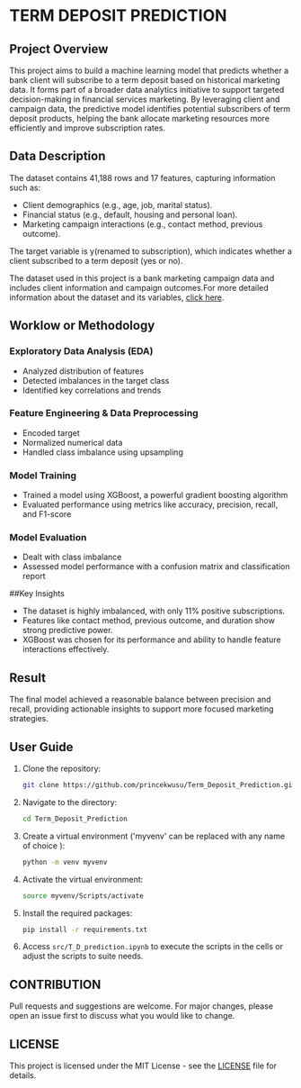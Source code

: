 # TERM DEPOSIT PREDICTION 

## Project Overview
This project aims to build a machine learning model that predicts whether a bank client will subscribe to a term deposit based on historical marketing data. It forms part of a broader data analytics initiative to support targeted decision-making in financial services marketing.
By leveraging client and campaign data, the predictive model identifies potential subscribers of term deposit products, helping the bank allocate marketing resources more efficiently and improve subscription rates.

## Data Description
The dataset contains 41,188 rows and 17 features, capturing information such as:
- Client demographics (e.g., age, job, marital status).
- Financial status (e.g., default, housing and personal loan).
- Marketing campaign interactions (e.g., contact method, previous outcome).

The target variable is y(renamed to subscription), which indicates whether a client subscribed to a term deposit (yes or no).

The dataset used in this project is  a bank marketing campaign data and includes client information and campaign outcomes.For more detailed information about the dataset and its variables, [click here](data_files/bank-names.txt).


## Worklow or Methodology

### Exploratory Data Analysis (EDA)
- Analyzed distribution of features
- Detected imbalances in the target class
- Identified key correlations and trends

### Feature Engineering & Data Preprocessing  
- Encoded target
- Normalized numerical data
- Handled class imbalance using upsampling

### Model Training
- Trained a model using XGBoost, a powerful gradient boosting algorithm
- Evaluated performance using metrics like accuracy, precision, recall, and F1-score

### Model Evaluation
- Dealt with class imbalance
- Assessed model performance with a confusion matrix and classification report



##Key Insights

- The dataset is highly imbalanced, with only 11% positive subscriptions.
- Features like contact method, previous outcome, and duration show strong predictive power.
- XGBoost was chosen for its performance and ability to handle feature interactions effectively.


## Result
The final model achieved a reasonable balance between precision and recall, providing actionable insights to support more focused marketing strategies.



## User Guide

1. Clone the repository:
    ```bash
    git clone https://github.com/princekwusu/Term_Deposit_Prediction.git
    ```

2. Navigate to the directory:
    ```bash
    cd Term_Deposit_Prediction
    ```

3. Create a virtual environment ('myvenv' can be replaced with any name of choice ):
   ```bash
   python -m venv myvenv
   ```

4. Activate the virtual environment:
   ```bash
   source myvenv/Scripts/activate
   ```

5. Install the required packages:
   ```bash
   pip install -r requirements.txt
   ```

6. Access `src/T_D_prediction.ipynb` to execute the scripts in the cells or adjust the scripts to suite needs.   


## CONTRIBUTION

Pull requests and suggestions are welcome. For major changes, please open an issue first to discuss what you would like to change.

## LICENSE

This project is licensed under the MIT License - see the [LICENSE](LICENSE) file for details.
